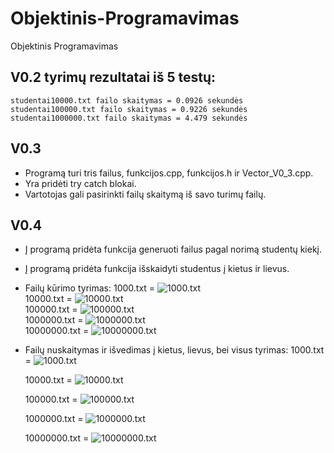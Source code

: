 # Objektinis-Programavimas
Objektinis Programavimas

## V0.2 tyrimų rezultatai iš 5 testų:
`studentai10000.txt failo skaitymas = 0.0926 sekundės`  
`studentai100000.txt failo skaitymas = 0.9226 sekundės`  
`studentai1000000.txt failo skaitymas = 4.479 sekundės`  

## V0.3  
- Programą turi tris failus, funkcijos.cpp, funkcijos.h ir Vector_V0_3.cpp.  
- Yra pridėti try catch blokai.  
- Vartotojas gali pasirinkti failų skaitymą iš savo turimų failų.  

## V0.4  
- Į programą pridėta funkcija generuoti failus pagal norimą studentų kiekį.
- Į programą pridėta funkcija išskaidyti studentus į kietus ir lievus.

- Failų kūrimo tyrimas:
    1000.txt = ![1000.txt](Foto/Skaitymas_1000.png)  
    10000.txt = ![10000.txt](Foto/Skaitymas_10000.png)  
    100000.txt = ![100000.txt](Foto/Skaitymas_100000.png)  
    1000000.txt = ![1000000.txt](Foto/Skaitymas_1000000.png)  
    10000000.txt = ![10000000.txt](Foto/Skaitymas_10000000.png)  

- Failų nuskaitymas ir išvedimas į kietus, lievus, bei visus tyrimas:
    1000.txt = ![1000.txt](Foto/Isvedimas_1000.png)  

    10000.txt = ![10000.txt](Foto/Isvedimas_10000.png)  

    100000.txt = ![100000.txt](Foto/Isvedimas_100000.png)  

    1000000.txt = ![1000000.txt](Foto/Isvedimas_1000000.png)  

    10000000.txt = ![10000000.txt](Foto/Isvedimas_10000000.png)  
